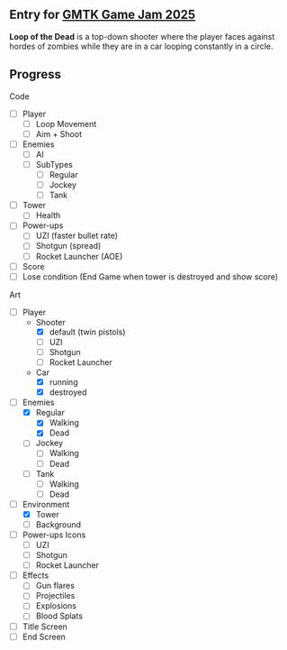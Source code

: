 ## Entry for [GMTK Game Jam 2025](itch.io/jam/gmtk-2025)

**Loop of the Dead** is a top-down shooter where the player 
faces against hordes of zombies while they are in a car looping constantly in a circle.

## Progress

Code
- [ ] Player
    - [ ] Loop Movement
    - [ ] Aim + Shoot
- [ ] Enemies
    - [ ] AI
    - [ ] SubTypes
       - [ ] Regular
       - [ ] Jockey
       - [ ] Tank
- [ ] Tower 
    - [ ] Health
- [ ] Power-ups
    - [ ] UZI (faster bullet rate)
    - [ ] Shotgun (spread)
    - [ ] Rocket Launcher (AOE)
- [ ] Score
- [ ] Lose condition (End Game when tower is destroyed and show score)

Art
- [ ] Player
    - Shooter 
        - [x] default (twin pistols)
        - [ ] UZI
        - [ ] Shotgun
        - [ ] Rocket Launcher
    - Car
        - [x] running
        - [x] destroyed
- [ ] Enemies 
    - [x] Regular
        - [x] Walking
        - [x] Dead
    - [ ] Jockey
        - [ ] Walking
        - [ ] Dead
    - [ ] Tank
        - [ ] Walking
        - [ ] Dead
- [ ] Environment
    - [x] Tower
    - [ ] Background

- [ ] Power-ups Icons
    - [ ] UZI
    - [ ] Shotgun
    - [ ] Rocket Launcher
- [ ] Effects
    - [ ] Gun flares
    - [ ] Projectiles
    - [ ] Explosions
    - [ ] Blood Splats
- [ ] Title Screen
- [ ] End Screen
